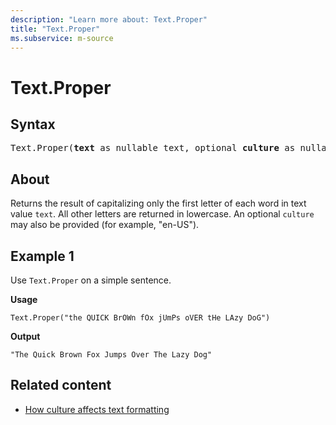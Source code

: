 ```yaml
---
description: "Learn more about: Text.Proper"
title: "Text.Proper"
ms.subservice: m-source
---
```

# Text.Proper

## Syntax

<pre>
Text.Proper(<b>text</b> as nullable text, optional <b>culture</b> as nullable text) as nullable text
</pre>
  
## About

Returns the result of capitalizing only the first letter of each word in text value `text`. All other letters are returned in lowercase. An optional `culture` may also be provided (for example, "en-US").

## Example 1

Use `Text.Proper` on a simple sentence.

**Usage**

```powerquery-m
Text.Proper("the QUICK BrOWn fOx jUmPs oVER tHe LAzy DoG")
```

**Output**

`"The Quick Brown Fox Jumps Over The Lazy Dog"`

## Related content

* [How culture affects text formatting](how-culture-affects-text-formatting.md)
